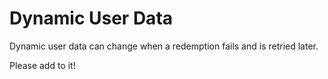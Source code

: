 # Dynamic User Data

Dynamic user data can change when a redemption fails and is retried later.

Please add to it!
